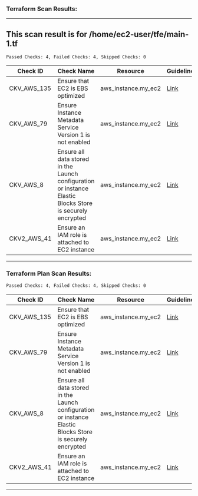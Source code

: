 ### Terraform Scan Results:

---
This scan result is for /home/ec2-user/tfe/main-1.tf
---
```
Passed Checks: 4, Failed Checks: 4, Skipped Checks: 0
```

| Check ID    | Check Name                                                                                                | Resource            | Guideline                                                                                                                                               | File       |
|-------------|-----------------------------------------------------------------------------------------------------------|---------------------|---------------------------------------------------------------------------------------------------------------------------------------------------------|------------|
| CKV_AWS_135 | Ensure that EC2 is EBS optimized                                                                          | aws_instance.my_ec2 | [Link](https://docs.prismacloud.io/en/enterprise-edition/policy-reference/aws-policies/aws-general-policies/ensure-that-ec2-is-ebs-optimized)           | /main-1.tf |
| CKV_AWS_79  | Ensure Instance Metadata Service Version 1 is not enabled                                                 | aws_instance.my_ec2 | [Link](https://docs.prismacloud.io/en/enterprise-edition/policy-reference/aws-policies/aws-general-policies/bc-aws-general-31)                          | /main-1.tf |
| CKV_AWS_8   | Ensure all data stored in the Launch configuration or instance Elastic Blocks Store is securely encrypted | aws_instance.my_ec2 | [Link](https://docs.prismacloud.io/en/enterprise-edition/policy-reference/aws-policies/aws-general-policies/general-13)                                 | /main-1.tf |
| CKV2_AWS_41 | Ensure an IAM role is attached to EC2 instance                                                            | aws_instance.my_ec2 | [Link](https://docs.prismacloud.io/en/enterprise-edition/policy-reference/aws-policies/aws-iam-policies/ensure-an-iam-role-is-attached-to-ec2-instance) | /main-1.tf |

---
### Terraform Plan Scan Results:

```
Passed Checks: 4, Failed Checks: 4, Skipped Checks: 0
```

| Check ID    | Check Name                                                                                                | Resource            | Guideline                                                                                                                                               | File         |
|-------------|-----------------------------------------------------------------------------------------------------------|---------------------|---------------------------------------------------------------------------------------------------------------------------------------------------------|--------------|
| CKV_AWS_135 | Ensure that EC2 is EBS optimized                                                                          | aws_instance.my_ec2 | [Link](https://docs.prismacloud.io/en/enterprise-edition/policy-reference/aws-policies/aws-general-policies/ensure-that-ec2-is-ebs-optimized)           | /tfplan.json |
| CKV_AWS_79  | Ensure Instance Metadata Service Version 1 is not enabled                                                 | aws_instance.my_ec2 | [Link](https://docs.prismacloud.io/en/enterprise-edition/policy-reference/aws-policies/aws-general-policies/bc-aws-general-31)                          | /tfplan.json |
| CKV_AWS_8   | Ensure all data stored in the Launch configuration or instance Elastic Blocks Store is securely encrypted | aws_instance.my_ec2 | [Link](https://docs.prismacloud.io/en/enterprise-edition/policy-reference/aws-policies/aws-general-policies/general-13)                                 | /tfplan.json |
| CKV2_AWS_41 | Ensure an IAM role is attached to EC2 instance                                                            | aws_instance.my_ec2 | [Link](https://docs.prismacloud.io/en/enterprise-edition/policy-reference/aws-policies/aws-iam-policies/ensure-an-iam-role-is-attached-to-ec2-instance) | /tfplan.json |

---
